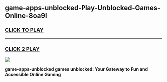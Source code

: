 
## game-apps-unblocked-Play-Unblocked-Games-Online-8oa9l
<h3>
<a href="https://premium76.site?title=game-apps-unblocked&ref=24A">CLICK TO PLAY</a></h3>
<hr>

<h3>
<a href="https://premium76.site?title=game-apps-unblocked&ref=24A">CLICK 2 PLAY</a>
  
</h3>

<a href="https://premium76.site?title=game-apps-unblocked&ref=24A"><img src="https://clearcache.store/games.png"></a>


**game-apps-unblocked games unblocked: Your Gateway to Fun and Accessible Online Gaming**
